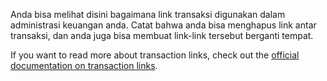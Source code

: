 Anda bisa melihat disini bagaimana link transaksi digunakan dalam administrasi keuangan anda. Catat bahwa anda bisa menghapus link antar transaksi, dan anda juga bisa membuat link-link tersebut berganti tempat.

If you want to read more about transaction links, check out the [official documentation on transaction links](https://docs.firefly-iii.org/advanced-concepts/links).